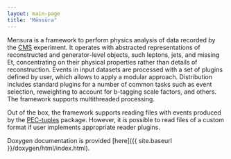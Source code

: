 ```yaml
---
layout: main-page
title: "Mēnsūra"
---
```


Mensura is a framework to perform physics analysis of data recorded by the [CMS](http://cms.cern.ch) experiment.
It operates with abstracted representations of reconstructed and generator-level objects, such leptons, jets, and missing Et, concentrating on their physical properties rather than details of reconstruction.
Events in input datasets are processed with a set of plugins defined by user, which allows to apply a modular approach.
Distribution includes standard plugins for a number of common tasks such as event selection, reweighting to account for b-tagging scale factors, and others.
The framework supports multithreaded processing.

Out of the box, the framework supports reading files with events produced by the [PEC-tuples](https://github.com/andrey-popov/PEC-tuples) package.
However, it is possible to read files of a custom format if user implements appropriate reader plugins.


Doxygen documentation is provided [here]({{ site.baseurl }}/doxygen/html/index.html).
